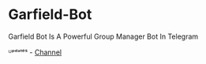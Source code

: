 # Garfield-Bot
Garfield Bot Is A Powerful Group Manager Bot In Telegram


ᵁᵖᵈᵃᵗᵉˢ - <a href="https://heroku.com/deploy?template=https://github.com/MirrorDevelopers/Garfield-Bot">Channel</a>

